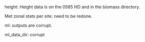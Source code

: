 height: Height data is on the 0565 HD and in the biomass directory.

Met zonal stats per site: need to be redone.

ml: outputs are corrupt.

ml_data_dir: corrupt